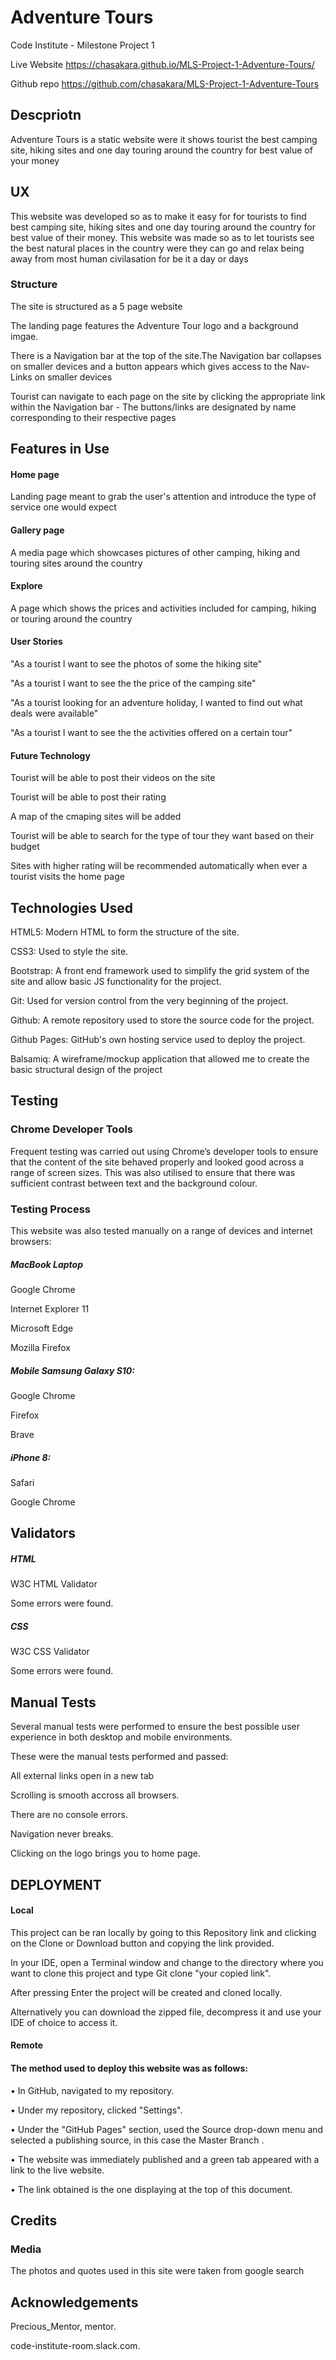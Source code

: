 # Adventure Tours

Code Institute - Milestone Project 1

Live Website https://chasakara.github.io/MLS-Project-1-Adventure-Tours/

Github repo https://github.com/chasakara/MLS-Project-1-Adventure-Tours

## Descpriotn 

 Adventure Tours is a static website were it shows tourist the best camping site, hiking sites and one day touring around the country for best value of your
 money

## UX

This website was developed so as to make it easy for for tourists to find best camping site, hiking sites and one day touring around the country for best value of their
money. This website was made so as to let tourists see the best natural places in the country were they can go and relax being away from most human civilasation for be it a day or days 

### Structure

The site is structured as a 5 page website

The landing page features the Adventure Tour logo and a background imgae.

There is a Navigation bar at the top of the site.The Navigation bar collapses on smaller devices and a button appears which gives access to the Nav-Links on smaller devices

Tourist can navigate to each page on the site by clicking the appropriate link within the Navigation bar - The buttons/links are designated by name corresponding to their respective pages


## Features in Use

#### Home page

Landing page meant to grab the user's attention and introduce the type of service one would expect

#### Gallery page 

A media page which showcases pictures of other camping, hiking and touring sites around the country

#### Explore

A page which shows the prices and activities included for camping, hiking or touring around the country

#### User Stories

"As a  tourist l want to see the photos of some the hiking site"

"As a tourist l want to see the the price of the camping site"

"As a tourist looking for an adventure holiday, I wanted to find out what deals were available"

"As a  tourist l want to see the the activities offered on a certain tour"

#### Future Technology 
Tourist will be able to post their videos on the site

Tourist will be able to post their rating 

A map of the cmaping sites will be added

Tourist will be able to search for the type of tour they want based on their budget

Sites with higher rating will be recommended automatically when ever a tourist visits the home page

## Technologies Used
 
HTML5: Modern HTML to form the structure of the site.

CSS3: Used to style the site.

Bootstrap: A front end framework used to simplify the grid system of the site and allow basic JS functionality for the project.

Git: Used for version control from the very beginning of the project.

Github: A remote repository used to store the source code for the project.

Github Pages: GitHub's own hosting service used to deploy the project.

Balsamiq: A wireframe/mockup application that allowed me to create the basic structural design of the project

## Testing 

### Chrome Developer Tools 

Frequent testing was carried out using Chrome’s developer tools to ensure that the content of the site 
behaved properly and looked good across a range of screen sizes. This was also utilised to ensure that
there was sufficient contrast between text and the background colour.

### Testing Process
This website was also tested manually on a range of devices and internet browsers:

##### MacBook Laptop

Google Chrome

Internet Explorer 11

Microsoft Edge

Mozilla Firefox

##### Mobile Samsung Galaxy S10:

Google Chrome

Firefox

Brave

##### iPhone 8:

Safari

Google Chrome

## Validators
##### HTML

W3C HTML Validator

Some errors were  found.

##### CSS
W3C CSS Validator

Some errors were  found.

## Manual Tests
Several manual tests were performed to ensure the best possible user experience in both desktop and mobile environments. 

These were the manual tests performed and passed:


All external links open in a new tab

Scrolling is smooth accross all browsers.

There are no console errors.

Navigation never breaks.

Clicking on the logo brings you to home page.


## DEPLOYMENT

#### Local
This project can be ran locally by going to this Repository link and clicking on the Clone or Download button and copying the link provided.


In your IDE, open a Terminal window and change to the directory where you want to clone this project and type Git clone "your copied link".

After pressing Enter the project will be created and cloned locally.

Alternatively you can download the zipped file, decompress it and use your IDE of choice to access it.


#### Remote

#### The method used to deploy this website was as follows:

• In GitHub, navigated to my repository.

• Under my repository, clicked "Settings".

• Under the "GitHub Pages" section, used the Source drop-down menu and selected a publishing source, in this case the Master Branch .

• The website was immediately published and a green tab appeared with a link to the live website.

• The link obtained is the one displaying at the top of this document.


## Credits

### Media
The photos and quotes used in this site were taken from google search

## Acknowledgements
Precious_Mentor, mentor.

code-institute-room.slack.com. 

